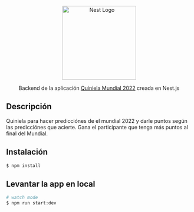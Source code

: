 <p align="center">
  <a href="http://nestjs.com/" target="blank"><img src="https://nestjs.com/img/logo-small.svg" width="200" alt="Nest Logo" /></a>
</p>

  <p align="center">Backend de la aplicación <a href="https://flourishing-hummingbird-631a19.netlify.app/" target="_blank">Quiniela Mundial 2022</a> creada en Nest.js</p>


## Descripción

Quiniela para hacer predicciónes de el mundial 2022 y darle puntos según las predicciónes que acierte. Gana el participante que tenga más puntos al final del Mundial.

## Instalación

```bash
$ npm install
```

## Levantar la app en local

```bash
# watch mode
$ npm run start:dev
```
